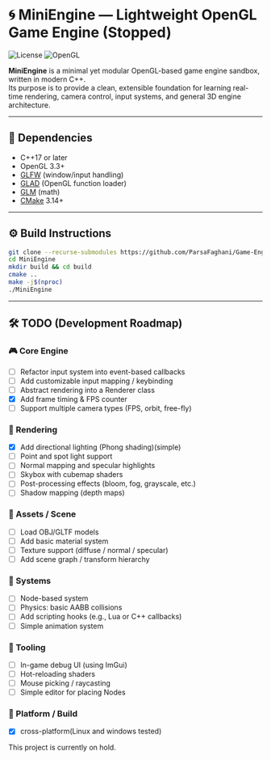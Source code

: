 # 🌀 MiniEngine — Lightweight OpenGL Game Engine (Stopped)

![License](https://img.shields.io/badge/license-MIT-blue.svg)
![OpenGL](https://img.shields.io/badge/OpenGL-3.3+-blue)

**MiniEngine** is a minimal yet modular OpenGL-based game engine sandbox, written in modern C++.  
Its purpose is to provide a clean, extensible foundation for learning real-time rendering, camera control, input systems, and general 3D engine architecture.

---

## 🧩 Dependencies

- C++17 or later  
- OpenGL 3.3+  
- [GLFW](https://www.glfw.org/) (window/input handling)  
- [GLAD](https://github.com/Dav1dde/glad) (OpenGL function loader)  
- [GLM](https://github.com/g-truc/glm) (math)  
- [CMake](https://cmake.org/) 3.14+

---

## ⚙️ Build Instructions

```bash
git clone --recurse-submodules https://github.com/ParsaFaghani/Game-Engine.git
cd MiniEngine
mkdir build && cd build
cmake ..
make -j$(nproc)
./MiniEngine
```

---

## 🛠️ TODO (Development Roadmap)

### 🎮 Core Engine
- [ ] Refactor input system into event-based callbacks
- [ ] Add customizable input mapping / keybinding
- [ ] Abstract rendering into a Renderer class
- [x] Add frame timing & FPS counter
- [ ] Support multiple camera types (FPS, orbit, free-fly)

### 🔦 Rendering
- [x] Add directional lighting (Phong shading)(simple)
- [ ] Point and spot light support
- [ ] Normal mapping and specular highlights
- [ ] Skybox with cubemap shaders
- [ ] Post-processing effects (bloom, fog, grayscale, etc.)
- [ ] Shadow mapping (depth maps)

### 🎨 Assets / Scene
- [ ] Load OBJ/GLTF models
- [ ] Add basic material system
- [ ] Texture support (diffuse / normal / specular)
- [ ] Add scene graph / transform hierarchy

### 🧠 Systems
- [ ] Node-based system
- [ ] Physics: basic AABB collisions
- [ ] Add scripting hooks (e.g., Lua or C++ callbacks)
- [ ] Simple animation system

### 🧪 Tooling
- [ ] In-game debug UI (using ImGui)
- [ ] Hot-reloading shaders
- [ ] Mouse picking / raycasting
- [ ] Simple editor for placing Nodes

### 🐧 Platform / Build
- [x] cross-platform(Linux and windows tested)

This project is currently on hold.